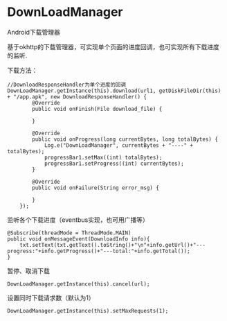 # DownLoadManager
Android下载管理器

基于okhttp的下载管理器，可实现单个页面的进度回调，也可实现所有下载进度的监听.

下载方法：
    
    //DownloadResponseHandler为单个进度的回调
    DownLoadManager.getInstance(this).download(url1, getDiskFileDir(this) + "/app.apk", new DownloadResponseHandler() {
            @Override
            public void onFinish(File download_file) {

            }

            @Override
            public void onProgress(long currentBytes, long totalBytes) {
                Log.e("DownLoadManager", currentBytes + "----" + totalBytes);
                progressBar1.setMax((int) totalBytes);
                progressBar1.setProgress((int) currentBytes);
            }

            @Override
            public void onFailure(String error_msg) {

            }
        });
        
监听各个下载进度（eventbus实现，也可用广播等）

    @Subscribe(threadMode = ThreadMode.MAIN)
    public void onMessageEvent(DownloadInfo info){
        txt.setText(txt.getText().toString()+"\n"+info.getUrl()+"---progress:"+info.getProgress()+"---total:"+info.getTotal());
    }
    
暂停、取消下载

    DownLoadManager.getInstance(this).cancel(url);
    
设置同时下载请求数（默认为1）

    DownLoadManager.getInstance(this).setMaxRequests(1);


    

   
